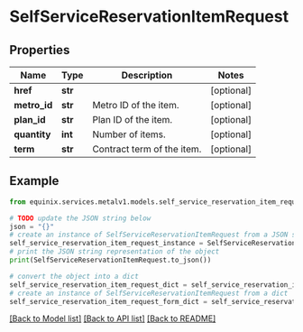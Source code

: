 # SelfServiceReservationItemRequest


## Properties

Name | Type | Description | Notes
------------ | ------------- | ------------- | -------------
**href** | **str** |  | [optional] 
**metro_id** | **str** | Metro ID of the item. | [optional] 
**plan_id** | **str** | Plan ID of the item. | [optional] 
**quantity** | **int** | Number of items. | [optional] 
**term** | **str** | Contract term of the item. | [optional] 

## Example

```python
from equinix.services.metalv1.models.self_service_reservation_item_request import SelfServiceReservationItemRequest

# TODO update the JSON string below
json = "{}"
# create an instance of SelfServiceReservationItemRequest from a JSON string
self_service_reservation_item_request_instance = SelfServiceReservationItemRequest.from_json(json)
# print the JSON string representation of the object
print(SelfServiceReservationItemRequest.to_json())

# convert the object into a dict
self_service_reservation_item_request_dict = self_service_reservation_item_request_instance.to_dict()
# create an instance of SelfServiceReservationItemRequest from a dict
self_service_reservation_item_request_form_dict = self_service_reservation_item_request.from_dict(self_service_reservation_item_request_dict)
```
[[Back to Model list]](../README.md#documentation-for-models) [[Back to API list]](../README.md#documentation-for-api-endpoints) [[Back to README]](../README.md)



